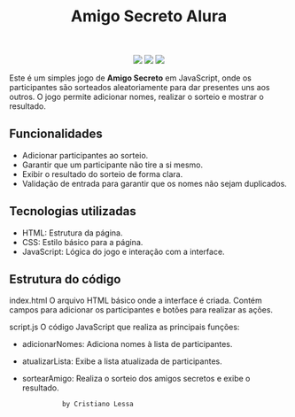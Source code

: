 <div align="center">
  <h1 align="center">
    Amigo Secreto Alura
    <br />
    <br />
    </a>
  </h1>
</div>

<p align="center">
  <a href=""><img src="https://img.shields.io/badge/JavaScript-323330?style=for-the-badge&logo=javascript&logoColor=F7DF1E"></a>
  <a href=""><img src="https://img.shields.io/badge/CSS3-1572B6?style=for-the-badge&logo=css3&logoColor=white"></a>
  <a href=""><img src="https://img.shields.io/badge/HTML5-E34F26?style=for-the-badge&logo=html5&logoColor=white"></a>


Este é um simples jogo de **Amigo Secreto** em JavaScript, onde os participantes são sorteados aleatoriamente para dar presentes uns aos outros. O jogo permite adicionar nomes, realizar o sorteio e mostrar o resultado.

## Funcionalidades

- Adicionar participantes ao sorteio.
- Garantir que um participante não tire a si mesmo.
- Exibir o resultado do sorteio de forma clara.
- Validação de entrada para garantir que os nomes não sejam duplicados.

## Tecnologias utilizadas
- HTML: Estrutura da página.
- CSS: Estilo básico para a página.
- JavaScript: Lógica do jogo e interação com a interface.


## Estrutura do código
index.html
O arquivo HTML básico onde a interface é criada. Contém campos para adicionar os participantes e botões para realizar as ações.


script.js
O código JavaScript que realiza as principais funções:

- adicionarNomes: Adiciona nomes à lista de participantes.
- atualizarLista: Exibe a lista atualizada de participantes.

- sortearAmigo: Realiza o sorteio dos amigos secretos e exibe o resultado.

                by Cristiano Lessa

